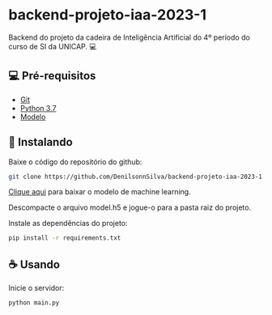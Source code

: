 # backend-projeto-iaa-2023-1

Backend do projeto da cadeira de Inteligência Artificial do 4º período do curso de SI da UNICAP. 💻

## 💻 Pré-requisitos

- [Git](https://git-scm.com)
- [Python 3.7](https://apps.microsoft.com/store/detail/python-37/9NJ46SX7X90P?hl=pt-br&gl=br)
- [Modelo](https://mega.nz/file/l8cXBTDb#n7kK1L9GwDPjrBZKHmmOziI4ZSwWMAEfTwJUUKDk40o)

## 🚀 Instalando

Baixe o código do repositório do github:

```bash
git clone https://github.com/DenilsonnSilva/backend-projeto-iaa-2023-1.git
```

[Clique aqui](https://mega.nz/file/l8cXBTDb#n7kK1L9GwDPjrBZKHmmOziI4ZSwWMAEfTwJUUKDk40o) para baixar o modelo de machine learning.

Descompacte o arquivo model.h5 e jogue-o para a pasta raiz do projeto.

Instale as dependências do projeto:

```bash
pip install -r requirements.txt
```

## ☕ Usando

Inicie o servidor:

```bash
python main.py
```
